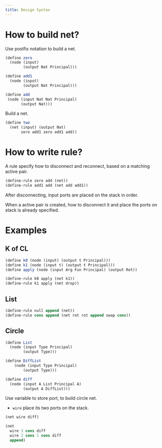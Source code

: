 ```yaml
---
title: Design Syntax
---
```


# How to build net?

Use postfix notation to build a net.

```scheme
(define zero
  (node (input)
        (output Nat Principal)))

(define add1
  (node (input)
        (output Nat Principal)))

(define add
 (node (input Nat Nat Principal)
       (output Nat)))
```

Build a net.

```scheme
(define two
  (net (input) (output Nat)
       zero add1 zero add1 add))
```

# How to write rule?

A rule specify how to disconnect and reconnect,
based on a matching active pair.

```scheme
(define-rule zero add (net))
(define-rule add1 add (net add add1))
```

After disconnecting, input ports are placed on the stack in order.

When a active pair is created,
how to disconnect it and place the
ports on stack is already specified.

# Examples

## K of CL

```scheme
(define k0 (node (input) (output t Principal)))
(define k1 (node (input t) (output t Principal)))
(define apply (node (input Arg Fun Principal) (output Ret))
```

```scheme
(define-rule k0 apply (net k1))
(define-rule k1 apply (net drop))
```

## List

```scheme
(define-rule null append (net))
(define-rule cons append (net rot rot append swap cons))
```

## Circle

```scheme
(define List
  (node (input Type Principal)
        (output Type)))

(define DiffList
    (node (input Type Principal)
        (output Type)))

(define diff
  (node (input A List Principal A)
        (output A DiffList)))
```

Use variable to store port, to build circle net.

- `wire` place its two ports on the stack.

```scheme
(net wire diff)

(net
  wire 3 cons diff
  wire 2 cons 1 cons diff
  append)
```

